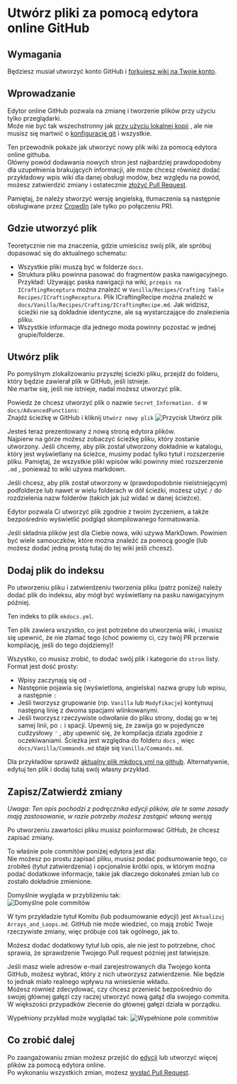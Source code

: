 # Utwórz pliki za pomocą edytora online GitHub

## Wymagania

Będziesz musiał utworzyć konto GitHub i [forkujesz wiki na Twoje konto](/Contribute/SetupGithub).

## Wprowadzanie

Edytor online GitHub pozwala na zmianę i tworzenie plików przy użyciu tylko przeglądarki.  
Może nie być tak wszechstronny jak [przy użyciu lokalnej kopii](/Contribute/LocalClone/CreateCommit/) , ale nie musisz się martwić o [konfigurację git](/Contribute/LocalClone/InstallingGit/) i wszystkie.

Ten przewodnik pokaże jak utworzyć nowy plik wiki za pomocą edytora online githuba.  
Główny powód dodawania nowych stron jest najbardziej prawdopodobny dla uzupełnienia brakujących informacji, ale może chcesz również dodać przykładowy wpis wiki dla danej obsługi modów, bez względu na powód, możesz zatwierdzić zmiany i ostatecznie [złożyć Pull Request](/Contribute/PullRequest).

Pamiętaj, że należy stworzyć wersję angielską, tłumaczenia są następnie obsługiwane przez [CrowdIn](https://crowdin.com/project/crafttweaker-documentation/) (ale tylko po połączeniu PR).

## Gdzie utworzyć plik

Teoretycznie nie ma znaczenia, gdzie umieścisz swój plik, ale spróbuj dopasować się do aktualnego schematu:

- Wszystkie pliki muszą być w folderze `docs`.
- Struktura pliku powinna pasować do fragmentów paska nawigacyjnego. Przykład: Używając paska nawigacji na wiki, `przepis na ICraftingReceptura` można znaleźć w `Vanilla/Recipes/Crafting Table Recipes/ICraftingReceptura`. Plik ICraftingRecipe można znaleźć w `docs/Vanilla/Recipes/Crafting/ICraftingRecipe.md`. Jak widzisz, ścieżki nie są dokładnie identyczne, ale są wystarczające do znalezienia pliku.
- Wszystkie informacje dla jednego moda powinny pozostać w jednej grupie/folderze.

## Utwórz plik

Po pomyślnym zlokalizowaniu przyszłej ścieżki pliku, przejdź do folderu, który będzie zawierał plik w GitHub, jeśli istnieje.  
Nie martw się, jeśli nie istnieje, nadal możesz utworzyć plik.

Powiedz że chcesz utworzyć plik o nazwie `Secret_Information. d` w `docs/AdvancedFunctions`:  
Znajdź ścieżkę w GitHub i kliknij `Utwórz nowy plik` ![Przycisk Utwórz plik](/Contribute/assets/OnlineEditor_CreateFileButton.png)

Jesteś teraz prezentowany z nową stroną edytora plików.  
Najpierw na górze możesz zobaczyć ścieżkę pliku, który zostanie utworzony. Jeśli chcemy, aby plik został utworzony dokładnie w katalogu, który jest wyświetlany na ścieżce, musimy podać tylko tytuł i rozszerzenie pliku. Pamiętaj, że wszystkie pliki wpisów wiki powinny mieć rozszerzenie `.md` , ponieważ to wiki używa markdown.

Jeśli chcesz, aby plik został utworzony w (prawdopodobnie nieistniejącym) podfolderze lub nawet w wielu folderach w dół ścieżki, możesz użyć `/` do rozdzielenia nazw folderów (takich jak już widać w danej ścieżce).

Edytor pozwala Ci utworzyć plik zgodnie z twoim życzeniem, a także bezpośrednio wyświetlić podgląd skompilowanego formatowania.

Jeśli składnia plików jest dla Ciebie nowa, wiki używa MarkDown. Powinien być wiele samouczków, które można znaleźć za pomocą google (lub możesz dodać jedną prostą tutaj do tej wiki jeśli chcesz).

## Dodaj plik do indeksu

Po utworzeniu pliku i zatwierdzeniu tworzenia pliku (patrz poniżej) należy dodać plik do indeksu, aby mógł być wyświetlany na pasku nawigacyjnym później.

Ten indeks to plik `mkdocs.yml`.

Ten plik zawiera wszystko, co jest potrzebne do utworzenia wiki, i musisz się upewnić, że nie złamać tego (choć powiemy ci, czy twój PR przerwie kompilację, jeśli do tego dojdziemy)!

Wszystko, co musisz zrobić, to dodać swój plik i kategorie do `stron` listy.  
Format jest dość prosty:

- Wpisy zaczynają się od `-`
- Następnie pojawia się (wyświetlona, angielska) nazwa grupy lub wpisu, a następnie `:`
- Jeśli tworzysz grupowanie (np. `Vanilla` lub `Modyfikacje`) kontynuuj następną linię z dwoma spacjami wlinkowanymi.
- Jeśli tworzysz rzeczywiste odwołanie do pliku strony, dodaj go w tej samej linii, po `:` i spacji. Upewnij się, że zawija go w pojedyncze cudzysłowy `'` , aby upewnić się, że kompilacja działa zgodnie z oczekiwaniami. Ścieżka jest względna do folderu `docs` , więc `docs/Vanilla/Commands.md` staje się `Vanilla/Commands.md`.

Dla przykładów sprawdź [aktualny plik mkdocs.yml na github](https://github.com/CraftTweaker/CraftTweaker-Documentation/blob/master/mkdocs.yml). Alternatywnie, edytuj ten plik i dodaj tutaj swój własny przykład.

## Zapisz/Zatwierdź zmiany

*Uwaga: Ten opis pochodzi z podręcznika edycji plików, ale te same zasady mają zastosowanie, w razie potrzeby możesz zastąpić własną wersją*

Po utworzeniu zawartości pliku musisz poinformować GitHub, że chcesz zapisać zmiany.

To właśnie pole commitów poniżej edytora jest dla:  
Nie możesz po prostu zapisać pliku, musisz podać podsumowanie tego, co zrobiłeś (tytuł zatwierdzenia) i opcjonalnie krótki opis, w którym można podać dodatkowe informacje, takie jak dlaczego dokonałeś zmian lub co zostało dokładnie zmienione.

Domyślnie wygląda w przybliżeniu tak:  
![Domyślne pole commitów](/Contribute/assets/OnlineEditor_CommitBox_Default.png)

W tym przykładzie tytuł Komitu (lub podsumowanie edycji) jest `Aktualizuj Arrays_and_Loops.md`. GitHub nie może wiedzieć, co mają zrobić Twoje rzeczywiste zmiany, więc próbuje coś tak ogólnego, jak to.

Możesz dodać dodatkowy tytuł lub opis, ale nie jest to potrzebne, choć sprawia, że sprawdzenie Twojego Pull request później jest łatwiejsze.

Jeśli masz wiele adresów e-mail zarejestrowanych dla Twojego konta GitHub, możesz wybrać, który z nich utworzysz zatwierdzenie. Nie będzie to jednak miało realnego wpływu na wniesienie wkładu.  
Możesz również zdecydować, czy chcesz przenieść bezpośrednio do swojej głównej gałęzi czy raczej utworzyć nową gałąź dla swojego commita. W większości przypadków zlecenie do głównej gałęzi działa w porządku.

Wypełniony przykład może wyglądać tak: ![Wypełnione pole commitów](/Contribute/assets/OnlineEditor_CommitBox_Filled.png)

## Co zrobić dalej

Po zaangażowaniu zmian możesz przejść do [edycji](/Contribute/OnlineEditor_Edit) lub utworzyć więcej plików za pomocą edytora online.  
Po wykonaniu wszystkich zmian, możesz [wysłać Pull Request](/Contribute/PullRequest).